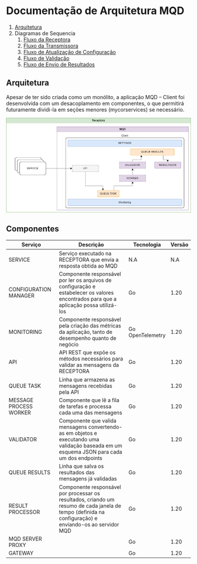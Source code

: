 # Documentação de Arquitetura MQD

1. [Arquitetura](#arquitetura)
2. Diagramas de Sequencia
    1. [Fluxo da Receptora](./FLUXO_RECEPTORA.md)
    2. [Fluxo da Transmissora](./FLUXO_TRANSMISSORA.md)
    3. [Fluxo de Atualização de Configuração](./FLUXO_ATUALIZACAO_DE_CONFIGURACAO.md)
    4. [Fluxo de Validação](./FLUXO_VALIDACAO.md)
    5. [Fluxo de Envio de Resultados](./FLUXO_RESULTADOS.md)


## Arquitetura 

Apesar de ter sido criada como um monólito, a aplicação MQD – Client foi desenvolvida com um desacoplamento em componentes, o que permitirá futuramente dividi-la em seções menores (mycorservices) se necessário.

![Imagem 1. Arquitetura](./desenhos/Architecture.png)

## Componentes

| Serviço | Descrição | Tecnologia | Versão |
|---|---|---|---|
| SERVICE | Serviço executado na RECEPTORA que envia a resposta obtida ao MQD | N.A | N.A |
| CONFIGURATION MANAGER | Componente responsável por ler os arquivos de configuração e estabelecer os valores encontrados para que a aplicação possa utilizá-los | Go | 1.20 |
| MONITORING | Componente responsável pela criação das métricas da aplicação, tanto de desempenho quanto de negócio | Go <br /> OpenTelemetry | 1.20 |
| API | API REST que expõe os métodos necessários para validar as mensagens da RECEPTORA | Go | 1.20 |
| QUEUE TASK | Linha que armazena as mensagens recebidas pela API | Go | 1.20 |
| MESSAGE PROCESS WORKER | Componente que lê a fila de tarefas e processa cada uma das mensagens | Go | 1.20 |
| VALIDATOR | Componente que valida mensagens convertendo-as em objetos e executando uma validação baseada em um esquema JSON para cada um dos endpoints | Go | 1.20 |
| QUEUE RESULTS |  Linha que salva os resultados das mensagens já validadas | Go | 1.20 |
| RESULT PROCESSOR | Componente responsável por processar os resultados, criando um resumo de cada janela de tempo (definida na configuração) e enviando-os ao servidor MQD | Go | 1.20 |
| MQD SERVER PROXY |  | Go | 1.20 |
| GATEWAY |  | Go | 1.20 |
